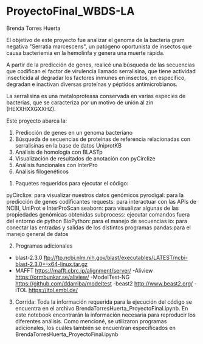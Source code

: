 # ProyectoFinal_WBDS-LA
Brenda Torres Huerta

El objetivo de este proyecto fue analizar el genoma de la bacteria gram negativa "Serratia marcescens", un patógeno oportunista de insectos que causa bacteriemia en la hemolinfa y genera una muerte rápida. 

A partir de la predicción de genes, realicé una búsqueda de las secuencias que codifican el factor de virulencia llamado serralisina, que tiene actividad insecticida al degradar los factores inmunes en insectos, en específico, degradan e inactivan diversas proteínas y péptidos antimicrobianos. 

La serralisina es una metaloproteasa conservada en varias especies de bacterias, que se caracteriza por un motivo de unión al zin (HEXXHXXGXXHZ).

Este proyecto abarca la:

1) Predicción de genes en un genoma bacteriano
2) Búsqueda de secuencias de proteínas de referencia relacionadas con serralisinas en la base de datos UniprotKB
3) Análisis de homología con BLASTp
4) Visualización de resultados de anotación con pyCirclize
5) Análisis funcionales con InterPro
6) Análisis filogenéticos


1. Paquetes requeridos para ejecutar el código:

pyCirclize: para visualizar nuestros datos genómicos
pyrodigal: para la predicción de genes codificantes
requests: para interactuar con las APIs de NCBI, UniProt e InterProScan
seaborn: para visualizar algunas de las propiedades genómicas obtenidas
subprocess: ejecutar comandos fuera del entorno de python
BioPython: para el manejo de secuencias
io: para conectar las entradas y salidas de los distintos programas
pandas:para el manejo general de datos

2. Programas adicionales

- blast-2.3.0
ftp://ftp.ncbi.nlm.nih.gov/blast/executables/LATEST/ncbi-blast-2.3.0+-x64-linux.tar.gz
- MAFFT
https://mafft.cbrc.jp/alignment/server/
-Aliview
https://ormbunkar.se/aliview/
-ModelTest-NG
https://github.com/ddarriba/modeltest
-beast2
http://www.beast2.org/
-iTOL
https://itol.embl.de/

3. Corrida: 
Toda la información requerida para la ejecución del código se encuentra en el archivo BrendaTorresHuerta_ProyectoFinal.ipynb.
En este notebook encontrarán la información necesaria para reproducir los diferentes análisis.
Como mencioné, se utilizaron programas adicionales, los cuáles también se encuentran específicados en BrendaTorresHuerta_ProyectoFinal.ipynb
